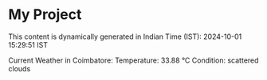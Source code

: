 # My Project

This content is dynamically generated in Indian Time (IST): 2024-10-01 15:29:51 IST


Current Weather in Coimbatore:
Temperature: 33.88 °C
Condition: scattered clouds
